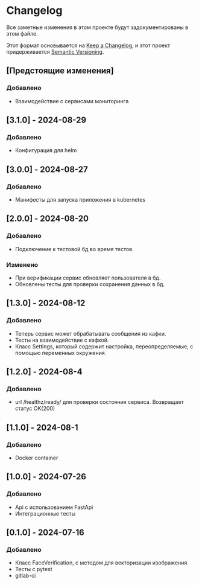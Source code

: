 # Changelog

Все заметные изменения в этом проекте будут задокументированы в этом файле.

Этот формат основывается на [Keep a Changelog](https://keepachangelog.com/en/1.1.0/), и этот проект придерживается [Semantic Versioning](https://semver.org/spec/v2.0.0.html).

## [Предстоящие изменения]

### Добавлено

- Взаимодействие с сервисами мониторинга

## [3.1.0] - 2024-08-29

### Добавлено

- Конфигурация для helm

## [3.0.0] - 2024-08-27

### Добавлено

- Манифесты для запуска приложения в kubernetes

## [2.0.0] - 2024-08-20

### Добавлено

- Подключение к тестовой бд во время тестов.

### Изменено

- При верификации сервис обновляет пользователя в бд.
- Обновлены тесты для проверки сохранения данных в бд.

## [1.3.0] - 2024-08-12

### Добавлено

- Теперь сервис может обрабатывать сообщения из кафки.
- Тесты на взаимодействие с кафкой.
- Класс Settings, который содержит настройка, переопределяемые, с помощью переменных окружения.

## [1.2.0] - 2024-08-4

### Добавлено

- url /healthz/ready/ для проверки состояния сервиса. Возвращает статус OK(200)

## [1.1.0] - 2024-08-1

### Добавлено

- Docker container

## [1.0.0] - 2024-07-26

### Добавлено

- Api с использованием FastApi
- Интеграционные тесты

## [0.1.0] - 2024-07-16

### Добавлено

- Класс FaceVerification, с методом для векторизации изображения.
- Тесты с pytest
- gitlab-ci
